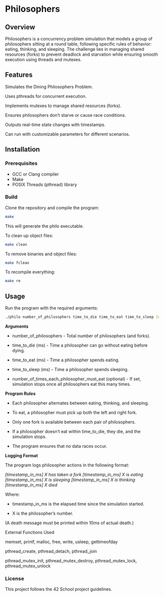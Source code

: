 # Philosophers

## Overview

Philosophers is a concurrency problem simulation that models a group of philosophers sitting at a round table, following specific rules of behavior: eating, thinking, and sleeping. The challenge lies in managing shared resources (forks) to prevent deadlock and starvation while ensuring smooth execution using threads and mutexes.

## Features

Simulates the Dining Philosophers Problem.

Uses pthreads for concurrent execution.

Implements mutexes to manage shared resources (forks).

Ensures philosophers don’t starve or cause race conditions.

Outputs real-time state changes with timestamps.

Can run with customizable parameters for different scenarios.

## Installation

### Prerequisites

- GCC or Clang compiler
- Make
- POSIX Threads (pthread) library

### Build

Clone the repository and compile the program:

``` sh
make
```

This will generate the philo executable.

To clean up object files:

``` sh
make clean
```

To remove binaries and object files:

``` sh
make fclean
```

To recompile everything:

``` sh
make re
```

## Usage

Run the program with the required arguments:

``` sh
./philo number_of_philosophers time_to_die time_to_eat time_to_sleep [number_of_times_each_philosopher_must_eat]
```

**Arguments**

- number_of_philosophers - Total number of philosophers (and forks).

- time_to_die (ms) - Time a philosopher can go without eating before dying.

- time_to_eat (ms) - Time a philosopher spends eating.

- time_to_sleep (ms) - Time a philosopher spends sleeping.

- number_of_times_each_philosopher_must_eat (optional) - If set, simulation stops once all philosophers eat this many times.

**Program Rules**

- Each philosopher alternates between eating, thinking, and sleeping.

- To eat, a philosopher must pick up both the left and right fork.

- Only one fork is available between each pair of philosophers.

- If a philosopher doesn’t eat within time_to_die, they die, and the simulation stops.

- The program ensures that no data races occur.

**Logging Format**

The program logs philosopher actions in the following format:

*[timestamp_in_ms] X has taken a fork*
*[timestamp_in_ms] X is eating*
*[timestamp_in_ms] X is sleeping*
*[timestamp_in_ms] X is thinking*
*[timestamp_in_ms] X died*

Where:

- timestamp_in_ms is the elapsed time since the simulation started.

- X is the philosopher’s number.

(A death message must be printed within 10ms of actual death.)

External Functions Used

memset, printf, malloc, free, write, usleep, gettimeofday

pthread_create, pthread_detach, pthread_join

pthread_mutex_init, pthread_mutex_destroy, pthread_mutex_lock, pthread_mutex_unlock

### License

This project follows the 42 School project guidelines.